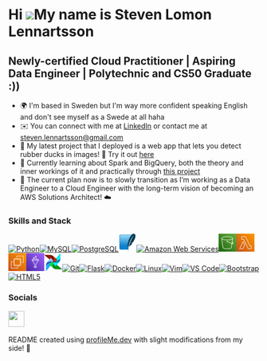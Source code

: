 Hi ![](https://user-images.githubusercontent.com/18350557/176309783-0785949b-9127-417c-8b55-ab5a4333674e.gif)My name is Steven Lomon Lennartsson
================================================================================================================================================

Newly-certified Cloud Practitioner | Aspiring Data Engineer | Polytechnic and CS50 Graduate :))
--------------------------------------

* 🌍  I'm based in Sweden but I'm way more confident speaking English and don't see myself as a Swede at all haha
* ✉️  You can connect with me at [LinkedIn](www.linkedin.com/in/stevenlomon) or contact me at [steven.lennartsson@gmail.com](mailto:steven.lennartsson@gmail.com)
* 🚀  My latest project that I deployed is a web app that lets you detect rubber ducks in images! 🦆 Try it out [here](http://istherearubberduckinthisimage.se)
* 🧠  Currently learning about Spark and BigQuery, both the theory and inner workings of it and practically through [this project](https://github.com/StevenLomon/stock-market-big-data-project-spark-bigquery)
* 🎯  The current plan now is to slowly transition as I’m working as a Data Engineer to a Cloud Engineer with the long-term vision of becoming an AWS Solutions Architect! ☁️


### Skills and Stack

<p align="left">
<a href="https://www.python.org/" target="_blank" rel="noreferrer"><img src="https://raw.githubusercontent.com/danielcranney/readme-generator/main/public/icons/skills/python-colored.svg" width="36" height="36" alt="Python" /></a><a href="https://www.mysql.com/" target="_blank" rel="noreferrer"><img src="https://raw.githubusercontent.com/danielcranney/readme-generator/main/public/icons/skills/mysql-colored.svg" width="36" height="36" alt="MySQL" /></a><a href="https://www.postgresql.org/" target="_blank" rel="noreferrer"><img src="https://raw.githubusercontent.com/danielcranney/readme-generator/main/public/icons/skills/postgresql-colored.svg" width="36" height="36" alt="PostgreSQL" /></a><a href="https://https://www.sqlite.org/" target="_blank" rel="noreferrer"><img src="https://raw.githubusercontent.com/StevenLomon/StevenLomon/main/sqlite-icon.svg" width="36" height="36" alt="SQLite" /></a><a href="https://aws.amazon.com" target="_blank" rel="noreferrer"><img src="https://raw.githubusercontent.com/danielcranney/readme-generator/main/public/icons/skills/aws-colored.svg" width="36" height="36" alt="Amazon Web Services" /></a><a href="https://aws.amazon.com/pm/serv-s3/" target="_blank" rel="noreferrer"><img src="https://raw.githubusercontent.com/StevenLomon/StevenLomon/main/simple-storage-service.svg" width="36" height="36" alt="Amazon S3" /></a><a href="https://aws.amazon.com/pm/lambda/" target="_blank" rel="noreferrer"><img src="https://raw.githubusercontent.com/StevenLomon/StevenLomon/main/Lambda.svg" width="36" height="36" alt="AWS Lambda" /></a><a href="https://aws.amazon.com/pm/ec2/" target="_blank" rel="noreferrer"><img src="https://raw.githubusercontent.com/StevenLomon/StevenLomon/main/EC2.svg" width="36" height="36" alt="Amazon EC2" /></a><a href="https://aws.amazon.com/glue/" target="_blank" rel="noreferrer"><img src="https://raw.githubusercontent.com/StevenLomon/StevenLomon/main/Glue.svg" width="36" height="36" alt="AWS Glue" /></a><a href="https://airflow.apache.org/" target="_blank" rel="noreferrer"><img src="https://raw.githubusercontent.com/StevenLomon/StevenLomon/main/airflow.svg" width="36" height="36" alt="Apache Airflow" /></a><a href="https://git-scm.com/" target="_blank" rel="noreferrer"><img src="https://raw.githubusercontent.com/danielcranney/readme-generator/main/public/icons/skills/git-colored.svg" width="36" height="36" alt="Git" /></a><a href="https://flask.palletsprojects.com/en/2.0.x/" target="_blank" rel="noreferrer"><img src="https://raw.githubusercontent.com/danielcranney/readme-generator/main/public/icons/skills/flask-colored.svg" width="36" height="36" alt="Flask" /></a></a><a href="https://www.docker.com/" target="_blank" rel="noreferrer"><img src="https://raw.githubusercontent.com/danielcranney/readme-generator/main/public/icons/skills/docker-colored.svg" width="36" height="36" alt="Docker" /></a><a href="https://www.linux.org" target="_blank" rel="noreferrer"><img src="https://raw.githubusercontent.com/danielcranney/readme-generator/main/public/icons/skills/linux-colored.svg" width="36" height="36" alt="Linux" /></a><a href="https://www.vim.org/" target="_blank" rel="noreferrer"><img src="https://raw.githubusercontent.com/danielcranney/readme-generator/main/public/icons/skills/vim.svg" width="36" height="36" alt="Vim" /><a href="https://code.visualstudio.com/" target="_blank" rel="noreferrer"><img src="https://raw.githubusercontent.com/danielcranney/readme-generator/main/public/icons/skills/visualstudiocode.svg" width="36" height="36" alt="VS Code" /><a href="https://getbootstrap.com/" target="_blank" rel="noreferrer"><img src="https://raw.githubusercontent.com/danielcranney/readme-generator/main/public/icons/skills/bootstrap-colored.svg" width="36" height="36" alt="Bootstrap" /></a><a href="https://developer.mozilla.org/en-US/docs/Glossary/HTML5" target="_blank" rel="noreferrer"><img src="https://raw.githubusercontent.com/danielcranney/readme-generator/main/public/icons/skills/html5-colored.svg" width="36" height="36" alt="HTML5" /></a>
</p>

### Socials

<p align="left"> <a href="https://www.linkedin.com/in/stevenlomon" target="_blank" rel="noreferrer"> <picture> <source media="(prefers-color-scheme: dark)" srcset="https://raw.githubusercontent.com/danielcranney/readme-generator/main/public/icons/socials/linkedin-dark.svg" /> <source media="(prefers-color-scheme: light)" srcset="https://raw.githubusercontent.com/danielcranney/readme-generator/main/public/icons/socials/linkedin.svg" /> <img src="https://raw.githubusercontent.com/danielcranney/readme-generator/main/public/icons/socials/linkedin.svg" width="32" height="32" /> </picture> </a></p>

README created using [profileMe.dev](https://www.profileme.dev/) with slight modifications from my side! 🌱
